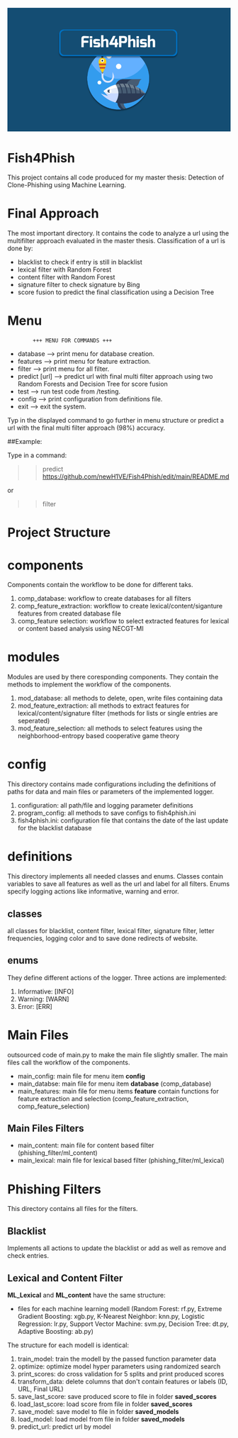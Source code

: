 ![alt text](https://github.com/newH1VE/Fish4Phish/blob/main/icon.png?raw=true)

# Fish4Phish

This project contains all code produced for my master thesis: Detection of Clone-Phishing using Machine Learning. 


# Final Approach

The most important directory. It contains the code to analyze a url using the multifilter approach evaluated in the master thesis. Classification of a url is done by:

- blacklist to check if entry is still in blacklist
- lexical filter with Random Forest
- content filter with Random Forest
- signature filter to check signature by Bing
- score fusion to predict the final classification using a Decision Tree

# Menu

            +++ MENU FOR COMMANDS +++

- database      -->  print menu for database creation.
- features      -->  print menu for feature extraction.
- filter        -->  print menu for all filter.
- predict [url] -->  predict url with final multi filter approach using two Random Forests and Decision Tree for score fusion
- test          -->  run test code from /testing.
- config        -->  print configuration from definitions file.
- exit          -->  exit the system.

Typ in the displayed command to go further in menu structure or predict a url with the final multi filter approach (98%) accuracy.

##Example:

Type in a command:
>> predict https://github.com/newH1VE/Fish4Phish/edit/main/README.md

or

>> filter

# Project Structure

# components

Components contain the workflow to be done for different taks.

1. comp_database: workflow to create databases for all filters
2. comp_feature_extraction: workflow to create lexical/content/siganture features from created database file
3. comp_feature selection: workflow to select extracted features for lexical or content based analysis using NECGT-MI

# modules

Modules are used by there coresponding components. They contain the methods to implement the workflow of the components.

1. mod_database: all methods to delete, open, write files containing data
2. mod_feature_extraction: all methods to extract features for lexical/content/signature filter (methods for lists or single entries are seperated)
3. mod_feature_selection: all methods to select features using the neighborhood-entropy based cooperative game theory

# config

This directory contains made configurations including the definitions of paths for data and main files or parameters of the implemented logger.

1. configuration: all path/file and logging parameter definitions
2. program_config: all methods to save configs to fish4phish.ini
3. fish4phish.ini: configuration file that contains the date of the last update for the blacklist database

# definitions

This directory implements all needed classes and enums. Classes contain variables to save all features as well as the url and label for all filters. Enums specify logging actions like informative, warning and error.

## classes

all classes for blacklist, content filter, lexical filter, signature filter, letter frequencies, logging color and to save done redirects of website.

## enums

They define different actions of the logger. Three actions are implemented:
1. Informative: [INFO]
2. Warning: [WARN]
3. Error: [ERR]

# Main Files

outsourced code of main.py to make the main file slightly smaller. The main files call the workflow of the components.

- main_config: main file for menu item **config**
- main_databse: main file for menu item **database** (comp_database)
- main_features: main file for menu items **feature** contain functions for feature extraction and selection (comp_feature_extraction, comp_feature_selection)

## Main Files Filters

- main_content: main file for content based filter (phishing_filter/ml_content)
- main_lexical: main file for lexical based filter (phishing_filter/ml_lexical)

# Phishing Filters

This directory contains all files for the filters. 

## Blacklist

Implements all actions to update the blacklist or add as well as remove and check entries.

## Lexical and Content Filter

**ML_Lexical** and **ML_content** have the same structure:

- files for each machine learning modell (Random Forest: rf.py, Extreme Gradient Boosting: xgb.py, K-Nearest Neighbor: knn.py, Logistic Regression: lr.py, Support Vector Machine: svm.py, Decision Tree: dt.py, Adaptive Boosting: ab.py)

The structure for each modell is identical:

1. train_model: train the modell by the passed function parameter data
2. optimize: optimize model hyper parameters using randomized search
3. print_scores: do cross validation for 5 splits and print produced scores
4. transform_data: delete columns that don't contain features or labels (ID, URL, Final URL)
5. save_last_score: save produced score to file in folder **saved_scores**
6. load_last_score: load score from file in folder **saved_scores**
7. save_model: save model to file in folder **saved_models**
8. load_model: load model from file in folder **saved_models**
9. predict_url: predict url by model




